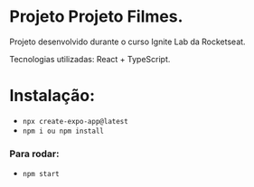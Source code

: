 # Projeto Projeto Filmes.

Projeto desenvolvido durante o curso Ignite Lab da Rocketseat.

Tecnologias utilizadas: React + TypeScript.

# Instalação:

- `npx create-expo-app@latest`
- `npm i ou npm install`

### Para rodar:

- `npm start`